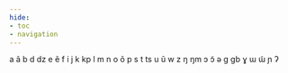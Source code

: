 ```yaml
---
hide:
- toc
- navigation
---
```

a
ã
b
d
dz
e
ẽ
f
i
j
k
kp
l
m
n
o
õ
p
s
t
ts
u
ũ
w
z
ŋ
ŋm
ɔ
ɔ̃
ə
ɡ
ɡb
ɣ
ɯ
ɯ̃
ɲ
ʔ
